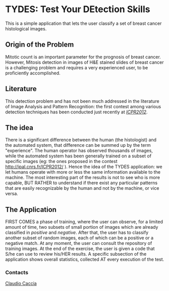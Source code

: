 # TYDES: Test Your DEtection Skills

This is a simple application that lets the user classify a set of breast cancer histological images.

## Origin of the Problem

Mitotic count is an important parameter for the prognosis of breast cancer. However, Mitosis detection in  images of H&E stained slides of breast cancer is a challenging problem and requires a very experienced user, to be proficiently accomplished. 

## Literature

This detection problem and has not been much addressed in the literature of Image Analysis and Pattern Recognition: the first contest among various detection techniques has been conducted just recently at [*ICPR2012*](http://ipal.cnrs.fr/ICPR2012/).

## The idea

There is a significant difference between the human (the histologist) and the automated system, that difference can be summed up by the term "experience".
The human operator has observed thousands of images, while the automated system has been generally trained on a subset of specific images (eg: the ones proposed in the contest http://ipal.cnrs.fr/ICPR2012/ ).
Hence the idea of the TYDES application: we let humans operate with more or less the same information available to the machine. The most interesting part of the results is not to see who is more capable, BUT RATHER to understand if there exist any particular patterns that are easily recognizable by the human and not by the machine, or vice versa.

## The Application

FIRST COMES a phase of training, where the user can observe, for a limited amount of time, two subsets of small portion of images which are already classified in *positive* and *negative*. After that, the user has to classify another subset of random images, each of which can be a positive or a negative match. At any moment, the user can consult the repository of training images. At the end of the exercise, the user is given a code that S/he can use to review his/HER results.
A specific subsection of the application shows overall statistics, collected AT every execution of the test.

### Contacts

[Claudio Caccia](www.pipolauro.org)